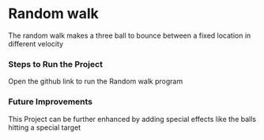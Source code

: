 # Random walk 
The random walk makes a three ball to bounce between a fixed location in different velocity 

### Steps to Run the Project
Open the github link to run the Random walk program 

### Future Improvements
This Project can be further enhanced by adding special effects like the balls hitting a special target
 

